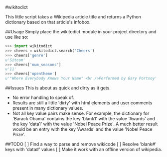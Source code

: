 #wikitodict

This little script takes a Wikipedia article title and returns a
Python dictionary based on that article's infobox.

##Usage
Simply place the wikitodict module in your project directory and
use like so:

```python
>>> import wikitodict
>>> cheers = wikitodict.search('Cheers')
>>> cheers['genre']
u'Sitcom'
>>> cheers['num_seasons']
u'11'
>>> cheers['opentheme']
u'"Where Everybody Knows Your Name" <br />Performed by Gary Portnoy'
```

##Issues
This is about as quick and dirty as it gets. 

* No error handling to speak of.
* Results are still a little 'dirty' with html elements and user
comments present in many dictionary values.
* Not all key value pairs make sense. For example, the dictionary
for 'Barack Obama' contains the key 'blank1' with the value
'Awards' and the key 'data1' with the value 'Nobel Peace Prize'.
A much better result would be an entry with the key 'Awards' and
the value 'Nobel Peace Prize'.

##TODO
[ ] Find a way to parse and remove wikicode
[ ] Resolve 'blank#' keys with 'data#' values
[ ] Make it work with an offline version of wikipedia.
